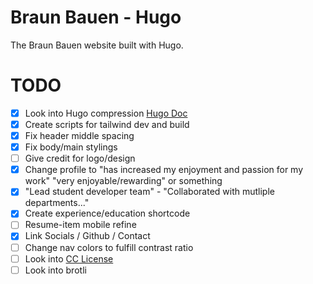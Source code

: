 # Braun Bauen - Hugo
The Braun Bauen website built with Hugo.

# TODO
- [x] Look into Hugo compression [Hugo Doc](https://gohugo.io/hugo-pipes/postprocess/)
- [x] Create scripts for tailwind dev and build
- [x] Fix header middle spacing
- [x] Fix body/main stylings
- [ ] Give credit for logo/design
- [x] Change profile to "has increased my enjoyment and passion for my work" "very enjoyable/rewarding" or something
- [x] "Lead student developer team" - "Collaborated with mutliple departments..."
- [x] Create experience/education shortcode
- [ ] Resume-item mobile refine
- [x] Link Socials / Github / Contact
- [ ] Change nav colors to fulfill contrast ratio
- [ ] Look into [CC License](https://creativecommons.org/)
- [ ] Look into brotli
